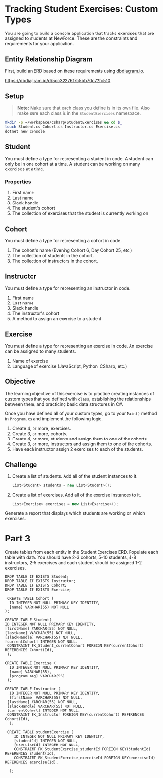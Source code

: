 # Tracking Student Exercises: Custom Types

You are going to build a console application that tracks exercises that are assigned to students at NewForce. These are the constraints and requirements for your application.

## Entity Relationship Diagram

First, build an ERD based on these requirements using [dbdiagram.io](https://dbdiagram.io).

https://dbdiagram.io/d/5cc32276f7c5bb70c72fc510

## Setup

> **Note:** Make sure that each class you define is in its own file. Also make sure each class is in the `StudentExercises` namespace.

```sh
mkdir -p ~/workspace/csharp/StudentExercises && cd $_
touch Student.cs Cohort.cs Instructor.cs Exercise.cs
dotnet new console
```


## Student

You must define a type for representing a student in code. A student can only be in one cohort at a time. A student can be working on many exercises at a time.

### Properties

1. First name
1. Last name
1. Slack handle
1. The student's cohort
1. The collection of exercises that the student is currently working on

## Cohort

You must define a type for representing a cohort in code.

1. The cohort's name (Evening Cohort 6, Day Cohort 25, etc.)
1. The collection of students in the cohort.
1. The collection of instructors in the cohort.

## Instructor

You must define a type for representing an instructor in code.

1. First name
1. Last name
1. Slack handle
1. The instructor's cohort
1. A method to assign an exercise to a student

## Exercise

You must define a type for representing an exercise in code. An exercise can be assigned to many students.

1. Name of exercise
1. Language of exercise (JavaScript, Python, CSharp, etc.)

## Objective

The learning objective of this exercise is to practice creating instances of custom types that you defined with `class`, establishing the relationships between them, and practicing basic data structures in C#.

Once you have defined all of your custom types, go to your `Main()` method in `Program.cs` and implement the following logic.

1. Create 4, or more, exercises.
1. Create 3, or more, cohorts.
1. Create 4, or more, students and assign them to one of the cohorts.
1. Create 3, or more, instructors and assign them to one of the cohorts.
1. Have each instructor assign 2 exercises to each of the students.

## Challenge

1. Create a list of students. Add all of the student instances to it.
    ```cs
    List<Student> students = new List<Student>();
    ```
1. Create a list of exercises. Add all of the exercise instances to it.
    ```cs
    List<Exercise> exercises = new List<Exercise>();
    ```

Generate a report that displays which students are working on which exercises.

# Part 3
Create tables from each entity in the Student Exercises ERD.
Populate each table with data. You should have 2-3 cohorts, 5-10 students, 4-8 instructors, 2-5 exercises and each student should be assigned 1-2 exercises.

```
DROP TABLE IF EXISTS Student;
DROP TABLE IF EXISTS Instructor;
DROP TABLE IF EXISTS Cohort;
DROP TABLE IF EXISTS Exercise;

 CREATE TABLE Cohort (
  ID INTEGER NOT NULL PRIMARY KEY IDENTITY,
  [name] VARCHAR(55) NOT NULL 
);

CREATE TABLE Student(
ID INTEGER NOT NULL PRIMARY KEY IDENTITY,
[firstName] VARCHAR(55) NOT NULL,
[lastName] VARCHAR(55) NOT NULL,
[slackHandle] VARCHAR(55) NOT NULL,
[currentCohort] INTEGER NOT NULL,
 CONSTRAINT FK_Student_currentCohort FOREIGN KEY(currentCohort) REFERENCES Cohort(Id),
 );
 
CREATE TABLE Exercise (
  ID INTEGER NOT NULL PRIMARY KEY IDENTITY,
  [name] VARCHAR(55),
  [programLang] VARCHAR(55)
 );

CREATE TABLE Instructor (
  ID INTEGER NOT NULL PRIMARY KEY IDENTITY,
  [firstName] VARCHAR(55) NOT NULL,
 [lastName] VARCHAR(55) NOT NULL,
 [slackHandle] VARCHAR(55) NOT NULL,
 [currentCohort] INTEGER NOT NULL,
 CONSTRAINT FK_Instructor FOREIGN KEY(currentCohort) REFERENCES Cohort(Id),
  );
  
 CREATE TABLE studentExercise (
    ID INTEGER NOT NULL PRIMARY KEY IDENTITY,
	[studentId] INTEGER NOT NULL,
	[exerciseId] INTEGER NOT NULL,
	CONSTRAINT FK_StudentExercise_studentId FOREIGN KEY(StudentId) REFERENCES student(Id),
	CONSTRAINT FK_StudentExercise_exerciseId FOREIGN KEY(exerciseId) REFERENCES exercise(Id),

  );

```
